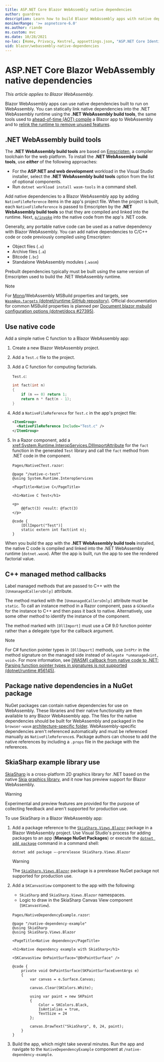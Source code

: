 ```yaml
---
title: ASP.NET Core Blazor WebAssembly native dependencies
author: guardrex
description: Learn how to build Blazor WebAssembly apps with native dependencies built to run on WebAssembly in the browser.
monikerRange: '>= aspnetcore-6.0'
ms.author: riande
ms.custom: mvc
ms.date: 10/28/2021
no-loc: [Home, Privacy, Kestrel, appsettings.json, "ASP.NET Core Identity", cookie, Cookie, Blazor, "Blazor Server", "Blazor WebAssembly", "Identity", "Let's Encrypt", Razor, SignalR]
uid: blazor/webassembly-native-dependencies
---
```

# ASP.NET Core Blazor WebAssembly native dependencies

*This article applies to Blazor WebAssembly.*

Blazor WebAssembly apps can use native dependencies built to run on WebAssembly. You can statically link native dependencies into the .NET WebAssembly runtime using the **.NET WebAssembly build tools**, the same tools used to [ahead-of-time (AOT) compile](xref:blazor/host-and-deploy/webassembly#ahead-of-time-aot-compilation) a Blazor app to WebAssembly and to [relink the runtime to remove unused features](xref:blazor/host-and-deploy/webassembly#runtime-relinking).

## .NET WebAssembly build tools

The **.NET WebAssembly build tools** are based on [Emscripten](https://emscripten.org/), a compiler toolchain for the web platform. To install the **.NET WebAssembly build tools**, use ***either*** of the following approaches:

* For the **ASP.NET and web development** workload in the Visual Studio installer, select the **.NET WebAssembly build tools** option from the list of optional components.
* Run `dotnet workload install wasm-tools` in a command shell.

Add native dependencies to a Blazor WebAssembly app by adding `NativeFileReference` items in the app's project file. When the project is built, each `NativeFileReference` is passed to Emscripten by the **.NET WebAssembly build tools** so that they are compiled and linked into the runtime. Next, [`p/invoke`](/dotnet/standard/native-interop/pinvoke) into the native code from the app's .NET code.

Generally, any portable native code can be used as a native dependency with Blazor WebAssembly. You can add native dependencies to C/C++ code or code previously compiled using Emscripten:

* Object files (`.o`)
* Archive files (`.a`)
* Bitcode (`.bc`)
* Standalone WebAssembly modules (`.wasm`)

Prebuilt dependencies typically must be built using the same version of Emscripten used to build the .NET WebAssembly runtime.

> [!NOTE]
> For [Mono](https://github.com/mono/mono)/WebAssembly MSBuild properties and targets, see [`WasmApp.targets` (dotnet/runtime GitHub repository)](https://github.com/dotnet/runtime/blob/main/src/mono/wasm/build/WasmApp.targets). Official documentation for common MSBuild properties is planned per [Document blazor msbuild configuration options (dotnet/docs #27395)](https://github.com/dotnet/docs/issues/27395).

## Use native code

Add a simple native C function to a Blazor WebAssembly app:

1. Create a new Blazor WebAssembly project.
1. Add a `Test.c` file to the project.
1. Add a C function for computing factorials.

   `Test.c`:

   ```c
   int fact(int n)
   {
       if (n == 0) return 1;
       return n * fact(n - 1);
   }
   ```

1. Add a `NativeFileReference` for `Test.c` in the app's project file:

   ```xml
   <ItemGroup>
     <NativeFileReference Include="Test.c" />
   </ItemGroup>
   ```

1. In a Razor component, add a <xref:System.Runtime.InteropServices.DllImportAttribute> for the `fact` function in the generated `Test` library and call the `fact` method from .NET code in the component.

   `Pages/NativeCTest.razor`:

   ```razor
   @page "/native-c-test"
   @using System.Runtime.InteropServices

   <PageTitle>Native C</PageTitle>

   <h1>Native C Test</h1>

   <p>
       @@fact(3) result: @fact(3)
   </p>

   @code {
       [DllImport("Test")]
       static extern int fact(int n);
   }
   ```

When you build the app with the **.NET WebAssembly build tools** installed, the native C code is compiled and linked into the .NET WebAssembly runtime (`dotnet.wasm`). After the app is built, run the app to see the rendered factorial value.

## C++ managed method callbacks

Label managed methods that are passed to C++ with the `[UnmanagedCallersOnly]` attribute.

The method marked with the `[UnmanagedCallersOnly]` attribute must be `static`. To call an instance method in a Razor component, pass a `GCHandle` for the instance to C++ and then pass it back to native. Alternatively, use some other method to identify the instance of the component.

The method marked with `[DllImport]` must use a C# 9.0 function pointer rather than a delegate type for the callback argument.

> [!NOTE]
> For C# function pointer types in `[DllImport]` methods, use `IntPtr` in the method signature on the managed side instead of `delegate *unmanaged<int, void>`. For more information, see [[WASM] callback from native code to .NET: Parsing function pointer types in signatures is not supported (dotnet/runtime #56145)](https://github.com/dotnet/runtime/issues/56145).

## Package native dependencies in a NuGet package

NuGet packages can contain native dependencies for use on WebAssembly. These libraries and their native functionality are then available to any Blazor WebAssembly app. The files for the native dependencies should be built for WebAssembly and packaged in the `browser-wasm` [architecture-specific folder](/nuget/create-packages/supporting-multiple-target-frameworks#architecture-specific-folders). WebAssembly-specific dependencies aren't referenced automatically and must be referenced manually as `NativeFileReference`s. Package authors can choose to add the native references by including a `.props` file in the package with the references.

## SkiaSharp example library use

[SkiaSharp](https://github.com/mono/SkiaSharp) is a cross-platform 2D graphics library for .NET based on the native [Skia graphics library](https://skia.org/), and it now has preview support for Blazor WebAssembly.

> [!WARNING]
> Experimental and preview features are provided for the purpose of collecting feedback and aren't supported for production use.

To use SkiaSharp in a Blazor WebAssembly app:

1. Add a package reference to the [`SkiaSharp.Views.Blazor`](https://www.nuget.org/packages/SkiaSharp.Views.Blazor) package in a Blazor WebAssembly project. Use Visual Studio's process for adding packages to an app (**Manage NuGet Packages**) or execute the [`dotnet add package`](/dotnet/core/tools/dotnet-add-package) command in a command shell:

   ```dotnetcli
   dotnet add package –-prerelease SkiaSharp.Views.Blazor
   ```

   > [!WARNING]
   > The [`SkiaSharp.Views.Blazor`](https://www.nuget.org/packages/SkiaSharp.Views.Blazor) package is a prerelease NuGet package not supported for production use.

1. Add a `SKCanvasView` component to the app with the following:

   * `SkiaSharp` and `SkiaSharp.Views.Blazor` namespaces.
   * Logic to draw in the SkiaSharp Canvas View component (`SKCanvasView`).

   `Pages/NativeDependencyExample.razor`:

   ```razor
   @page "/native-dependency-example"
   @using SkiaSharp
   @using SkiaSharp.Views.Blazor

   <PageTitle>Native dependency</PageTitle>

   <h1>Native dependency example with SkiaSharp</h1>

   <SKCanvasView OnPaintSurface="@OnPaintSurface" />

   @code {
       private void OnPaintSurface(SKPaintSurfaceEventArgs e)
       {
           var canvas = e.Surface.Canvas;

           canvas.Clear(SKColors.White);

           using var paint = new SKPaint
           {
               Color = SKColors.Black,
               IsAntialias = true,
               TextSize = 24
           };

           canvas.DrawText("SkiaSharp", 0, 24, paint);
       }
   }
   ```

1. Build the app, which might take several minutes. Run the app and navigate to the `NativeDependencyExample` component at `/native-dependency-example`.
